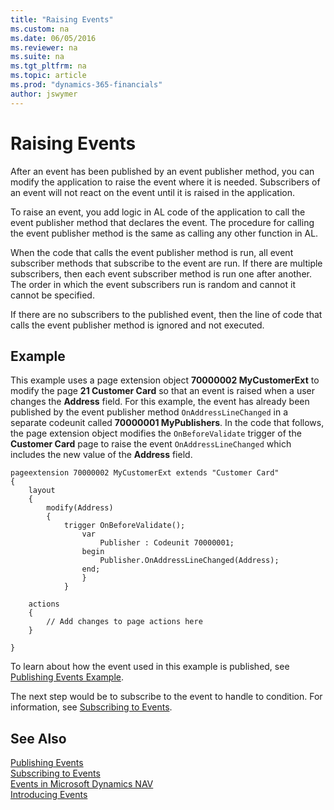 ```yaml
---
title: "Raising Events"
ms.custom: na
ms.date: 06/05/2016
ms.reviewer: na
ms.suite: na
ms.tgt_pltfrm: na
ms.topic: article
ms.prod: "dynamics-365-financials"
author: jswymer
---
```

# Raising Events
After an event has been published by an event publisher method, you can modify the application to raise the event where it is needed. Subscribers of an event will not react on the event until it is raised in the application.  

To raise an event, you add logic in AL code of the application to call the event publisher method that declares the event. The procedure for calling the event publisher method is the same as calling any other function in AL.  

When the code that calls the event publisher method is run, all event subscriber methods that subscribe to the event are run. If there are multiple subscribers, then each event subscriber method is run one after another. The order in which the event subscribers run is random and cannot it cannot be specified.  

If there are no subscribers to the published event, then the line of code that calls the event publisher method is ignored and not executed.  

## <a name="RaisingEventEx">Example
This example uses a page extension object **70000002 MyCustomerExt** to modify the page **21 Customer Card** so that an event is raised when a user changes the **Address** field. For this example, the event has already been published by the event publisher method `OnAddressLineChanged` in a separate codeunit called **70000001 MyPublishers**. In the code that follows, the page extension object modifies the `OnBeforeValidate` trigger of the **Customer Card** page to raise the event `OnAddressLineChanged` which includes the new value of the **Address** field.

```
pageextension 70000002 MyCustomerExt extends "Customer Card"
{
    layout
    {
        modify(Address)
        {
            trigger OnBeforeValidate();
                var
                    Publisher : Codeunit 70000001;
                begin
                    Publisher.OnAddressLineChanged(Address);
                end;
                }
            }

    actions
    {
        // Add changes to page actions here
    }
    
}
```
To learn about how the event used in this example is published, see [Publishing Events Example](Publishing-Events.md#PubEx). 

The next step would be to subscribe to the event to handle to condition. For information, see [Subscribing to Events](Subscribing-to-Events.md).  

## See Also  
 [Publishing Events](Publishing-Events.md)   
 [Subscribing to Events](Subscribing-to-Events.md)   
 [Events in Microsoft Dynamics NAV](Events-in-Microsoft-Dynamics-NAV.md)   
 [Introducing Events](Introducing-Events.md)

